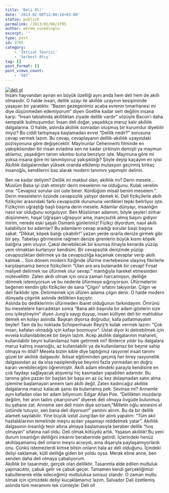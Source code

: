 ```yaml
---
title: 'Deli Ol!'
date: '2013-02-08T12:00:16+03:00'
status: publish
permalink: /2013/02/08/3795
author: ekrem_cunedioglu
excerpt: ''
type: post
id: 3795
category:
    - 'İktisat Teorisi'
    - 'Serbest Atış'
tag: []
post_format: []
post_views_count:
    - '507'
---
```

[![deli ol](../../../../uploads/2013/02/deli-ol.jpg)](https://iktisadiyat.com/?attachment_id=3796)  
İnsanı hayvandan ayıran en büyük özelliği aynı anda hem deli hem de akıllı olmasıdır. O halde insan, delilik uzayı ile akıllılık uzayının kesişiminde yaşayan bir yaratıktır. “Bazen gezegenimiz acaba evrenin tımarhanesi mi diye düşünmeden edemiyorum” diyen Goethe kadar sert değilim insana karşı. “İnsan tabiatında akıllılıktan ziyade delilik vardır” sözüyle Bacon’ı daha sempatik bulmuşumdur. İnsan deli doğar, yaşadıkça maruz kalır akıllılık dalgalarına. O halde, aslında akıllılık sonradan oluşmuş bir kurumdur diyebilir miyiz? Bu ciddi tartışmaya başlamadan evvel “Delilik nedir?” sorusuna cevap vermek lazım. Bu cevap, cevaplayanın delilik-akıllılık uzayındaki pozisyonuna göre değişecektir. Maymunlar Cehennemi filminde en yakışıklısından bir insan evladına sen ne kadar çirkinsin demişti ya maymun ablamız, yaşadığım tanım sıkıntısı buna benziyor işte. Maymuna göre mi yoksa insana göre mi tanımlıyoruz yakışıklılığı? Şöyle deyip kaçayım en iyisi: Akıllılık dalgalarından yüksek oranda etkilenip mutasyon geçirmiş birkaç insanoğlu, kendilerini baz alarak modern tanımını yapmıştır delinin.  
  
Ben ne kadar deliyim? Delilik mi makbul olan, akıllılık mı? Derin mesele… Müslüm Baba iyi izah etmiştir derin meselenin ne olduğunu. Kulak verelim ona: “Cevapsız sorular üst üste biner. Kördüğüm misali benim meselem.”. Derin meselelerin özünde cevapsızlık yatıyor demek ki. Deli fizikçilerle akıllı fizikçiler arasındaki farkı cevapsızlık durumuna verdikleri tepki belirliyor işte. Fizikçinin uğraştığı başlı başına derin mesele. Adamlar dünyayı, insanlığın nasıl var olduğunu sorguluyor. Ben Müslüman adamım, böyle şeyleri zinhar düşünmem, haşa! Uğraşan uğraşıyor ama, inançsızlık almış başını gidiyor mirim, nerede eski şaşalı Osmanlı günlerimiz! Fizikçi diyordum, nasıl akıllı kalabiliyor bu adamlar? Bu adamların cevap aradığı sorular başlı başına sakat. “Dikkat, köpek balığı çıkabilir!” yazan yerde ısrarla denize girmek gibi bir şey. Tabelayı görmesine rağmen denize girenlerin büyük kısmı köpek balığına yem oluyor. Çakal denebilecek bir kısımsa itinayla kenarda yüzüp yem olmaktan kurtarıyor kendisini. Bir cevapsızlık denizinde yüzüp cevapsızlıktan delirmek ya da cevapsızlığa kaçamak cevaplar verip akıllı kalmak… Son dönem modern fiziğinde üfürme mertebesine ulaşmış fikirlerle karşılaşmamız bence fizikçilerin “Ulan ara ara bulamadık bir cevap! Fırsat maliyeti delirmek ise üfürmek olur sevap.” mantığıyla hareket etmesinden mütevellittir. Zaten akıllı olmak için onca zaman harcamışsın, deliliğe dönmek istemiyorsun ve bu nedenle üfürmeye sığınıyorsun. Üfürmelerini beğenen kendin gibi fizikçiler de sana “Çılgın” sıfatını takıyorlar. Çılgın ve deli farklıdır işte. Delirmemek için üfüren adama çılgın denir. O halde modern dünyada çılgınlık aslında delilikten kaçıştır.  
Aslında bu dediklerimin üfürmeden ibaret olduğunun farkındayım. Ömrünü bu meselelere harcadıktan sonra “Bana aklı başında bir adam gösterin size onu iyileştireyim” diyen Jung’a saygı duyup, insan külliyen deli bir mahluktur demek en kolayı aslında. Başkan diyorsa doğrudur, kafa patlatmayalım beyler! Tam da bu noktada Schopenhauer Reyiz’e kulak vermek lazım: “Çok insan, kafaları olmadığı için kafayı bozmuyor”. Üstat diyor ki delirebilmek için evvela kullanılabilecek bir beyin lazım. Acep akıllılık dalgalarının mahareti, kullanılabilir beyni kullanılamaz hale getirmek mi? Binlerce yıldır bu dalgalara maruz kalmış insanoğlu, az kullanılabilir ya da kullanılamaz bir beyne sahip olmaya mı itildi? Mesela bizim kıble diye taptığımız rasyonel insan tanımı güzel bir akıllılık dalgasıdır. İktisat eğitiminden geçmiş her birey rasyonellik dalgasından az da olsa nasiplendiyse beynini fazla yormadan en doğru kararı verebileceğini öğrenmiştir. Akıllı adam elindeki parayla kendisine en çok faydayı sağlayacak alışverişi hiç kasmadan yapabilen adamdır. Bu tanıma göre pazarı bir baştan bir başa en az üç kez dolaşmadan satın alma işlemine başlamayan annem tam akıllı değil. Zaten kadıncağız akıllılık dalgalarına maruz kalacak şansı da bulamamış pek. Sevinse mi? Annemle aynı kafadan olan bir adam biliyorum: Edgar Allan Poe. “Delilikten muzdarip değilim, her anın tadını çıkarıyorum” diyerek deli olmaya övgüde bulunmuş bu şahane zat. Anneme sen deli misin diye sorsam,”Milletin oğlu annesini el üstünde tutuyor, sen bana deli diyorsun!” yanıtını alırım. Bu da bir delilik alameti sayılabilir. Yine büyük üstat Jung’dan bir alıntı yapalım: “Tüm akıl hastalıklarının temelinde meşru acıları yaşamayı reddetmek yatar”. Akıllılık dalgasının insanlığı tesir altına almaya başlamasıyla beraber delilik “hoş olmayan” sıfatına nail oldu. Deli olmak kötüydü artık. Yaşasın akıllılık! Bu yeni durum insanlığın deliliğini inkarını beraberinde getirdi. İçlerindeki henüz akıllılaşamamış deli onların meşru acısıydı, ama dışarıyla paylaşamıyorlardı onu. Çünkü istemezlerdi kimse bilsin onların hala az deli olduğunu. İçindeki deliyi saklamak, külli deliliğe giden bir yoldu oysa. Merak etme anne, ben senden daha deli olmaya çabalıyorum.  
Akıllılık bir tasarımdır, gerçek olan deliliktir. Tasarımla elde edilen mutluluk yapmacıktır, çabuk gelir ve çabuk geçer. Tamamen kendi gerçekliğimizi kabullenerek elde edeceğimiz mutluluksa sonsuz olandır. O zaman mutlu olmak için içimizdeki deliyi kucaklamamız lazım. Salvador Dali özetlemiş aslında tüm meramımı tek cümleyle: Deli ol!